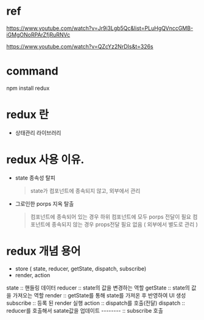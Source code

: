 # ref

https://www.youtube.com/watch?v=Jr9i3Lgb5Qc&list=PLuHgQVnccGMB-iGMgONoRPArZfjRuRNVc

https://www.youtube.com/watch?v=QZcYz2NrDIs&t=326s

# command

npm install redux

# redux 란

- 상태관리 라이브러리

# redux 사용 이유.

- state 종속성 탈피
  > state가 컴포넌트에 종속되지 않고, 외부에서 관리
- 그로인한 porps 지옥 탈출
  > 컴포넌트에 종속되어 있는 경우 하위 컴포넌트에 모두 porps 전달이 필요
  > 컴포넌트에 종속되지 않는 경우 props전달 필요 없음 ( 외부에서 별도로 관리 )

# redux 개념 용어

- store ( state, reducer, getState, dispatch, subscribe)
- render, action

state :: 핸들링 데이터
reducer :: state의 값을 변경하는 역할
getState :: state의 값을 가져오는 역할
render :: getState를 통해 state를 가져온 후 반영하여 UI 생성
subscribe :: 등록 된 render 실행
action :: dispatch를 호출(전달)
dispatch :: reducer를 호출해서 satate값을 업데이트
-------- :: subscribe 호출
